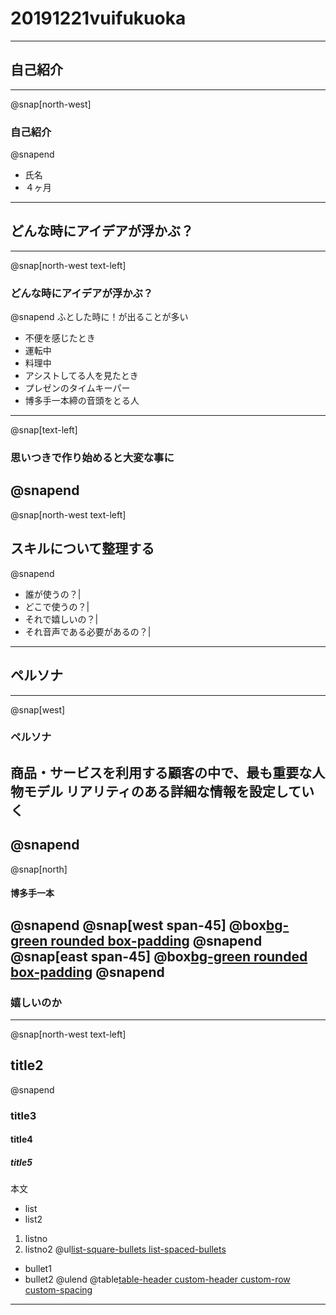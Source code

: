 # 20191221vuifukuoka
---
## 自己紹介
---
@snap[north-west]
### 自己紹介
@snapend
- 氏名
- ４ヶ月
---
## どんな時にアイデアが浮かぶ？
---
@snap[north-west text-left]
### どんな時にアイデアが浮かぶ？
@snapend
ふとした時に！が出ることが多い
- 不便を感じたとき
 - 運転中
 - 料理中
- アシストしてる人を見たとき
 - プレゼンのタイムキーパー
 - 博多手一本締の音頭をとる人
---
@snap[text-left]
### 思いつきで作り始めると大変な事に
@snapend
---
@snap[north-west text-left]
## スキルについて整理する
@snapend
- 誰が使うの？|
- どこで使うの？|
- それで嬉しいの？|
- それ音声である必要があるの？|
---
## ペルソナ
---
@snap[west]
### ペルソナ
商品・サービスを利用する顧客の中で、最も重要な人物モデル
リアリティのある詳細な情報を設定していく
-
@snapend
---
@snap[north]
#### 博多手一本
@snapend
@snap[west span-45]
@box[bg-green rounded box-padding](1.音頭を取る練習をしたい人#あああ)
@snapend
@snap[east span-45]
@box[bg-green rounded box-padding](2.手拍子をしたい人#いいい)
@snapend
---
### 嬉しいのか
---
@snap[north-west text-left]
## title2
@snapend
### title3
#### title4
##### title5
本文
- list
 - list2
1. listno
 1. listno2
@ul[list-square-bullets list-spaced-bullets](false)
- bullet1
- bullet2
@ulend
@table[table-header custom-header custom-row custom-spacing](path/to/sample.csv)
---
